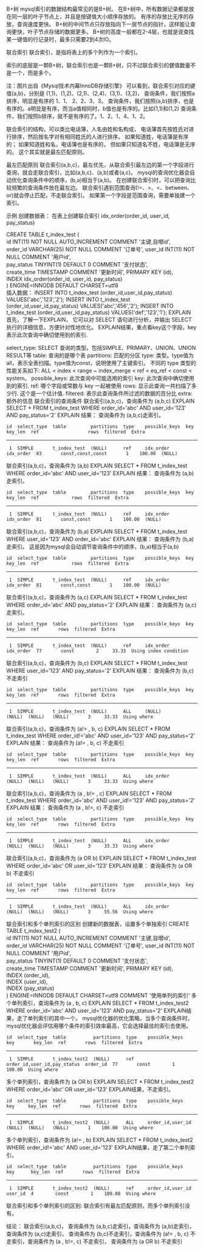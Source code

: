B+树
mysql索引的数据结构最常见的是B+树。
在B+树中，所有数据记录都是放在同一层的叶子节点上，并且是按键值大小顺序存放的。
有序的存放比无序的存放，查询速度更快。
B+树的中间节点只存放指向下一层节点的指针，这样能让查询更快，叶子节点存储的数据更多。
B+树的高度一般都在2-4层，也就是说查找某一键值的行记录时，最多只需要2到4次IO。

联合索引
联合索引，是指将表上的多个列作为一个索引。

索引的底层是一颗B+树，联合索引也是一颗B+树，只不过联合索引的健值数量不是一个，而是多个。

注：图片出自《Mysql技术内幕InnoDB存储引擎》
可以看到，联合索引对应的键值(a,b)，分别是 (1,1)、(1,2)、(2,1)、(2,4)、(3,1)、(3,2)，
查询条件，我们按照a排序，明显是有序的 1、1、 2、2、3、3。
查询条件，我们按照(a,b)排序，也是有序的。a明显是有序，而当a值相同时，b值也是有序的。比如(1,1)和(1,2)
查询条件，我们按照b排序，就不是有序的了。1、2、1、4、1、2。

联合索引的结构，可以类比电话簿，人名由姓和名构成，
电话簿首先按姓氏对进行排序，然后按名字对有相同姓氏的人进行排序。
如果知道姓，电话簿是有序的；
如果知道姓和名，电话簿也是有序的，
但如果只知道名不姓，电话簿是无序的。
这个其实就是最左匹配原则。

最左匹配原则
联合索引(a,b,c)，最左优先，从联合索引最左边的第一个字段进行查询，就会走联合索引，比如(a,b,c)、(a,b)或者(a,c)。
mysql的查询优化器会自动优化查询条件中的顺序，(b,a)相当于(a,b)。
在创建联合索引时，可以把查询比较频繁的查询条件放在最左边。
联合索引遇到范围查询(!=、>、<、between、or)就会停止匹配，不走联合索引。
如果第一个字段是范围查询，需要单独建一个索引。

示例
创建数据表：
在表上创建联合索引 idx_order(order_id, user_id, pay_status)

CREATE TABLE t_index_test (                                                                                                                   
  id INT(11) NOT NULL AUTO_INCREMENT COMMENT '主键,自增id',                                                                              
  order_id VARCHAR(25) NOT NULL COMMENT '订单号',
  user_id INT(11) NOT NULL COMMENT '用户id',                                                                                             
  pay_status TINYINT(1) DEFAULT 0 COMMENT '支付状态',                                                                                                                                                                                                                                   
  create_time TIMESTAMP  COMMENT '更新时间', 
  PRIMARY KEY (id),                                                                                 
  INDEX idx_order(order_id, user_id, pay_status)                                                                                                                      
) ENGINE=INNODB DEFAULT CHARSET=utf8   
插入数据：
INSERT INTO t_index_test (order_id,user_id,pay_status)  VALUES('abc','123','2'); 
INSERT INTO t_index_test (order_id,user_id,pay_status)  VALUES('abc','456','2'); 
INSERT INTO t_index_test (order_id,user_id,pay_status)  VALUES('def','123','1');
EXPLAIN
首先，了解一下EXPLAIN， 它可以对 SELECT 语句进行分析，并输出 SELECT 执行的详细信息，方便针对性地优化。
EXPLAIN结果，重点看key这个字段，key表示此次查询中确切使用到的索引.

select_type: SELECT 查询的类型。包括SIMPLE、PRIMARY、UNION、UNION RESULT等
table: 查询的是哪个表
partitions: 匹配的分区
type: 类型。type值为all，表示全表扫描。type值为const，说明使用了主键索引。
不同的 type 类型的性能关系如下:
ALL < index < range ~ index_merge < ref < eq_ref < const < system。
possible_keys: 此次查询中可能选用的索引
key: 此次查询中确切使用到的索引.
ref: 哪个字段或常数与 key 一起被使用
rows: 显示此查询一共扫描了多少行. 这个是一个估计值.
filtered: 表示此查询条件所过滤的数据的百分比
extra: 额外的信息
联合索引的查询条件
联合索引(a,b,c)，查询条件为 (a,b,c)
EXPLAIN SELECT * FROM t_index_test  WHERE order_id='abc' AND user_id='123' AND pay_status='2'
EXPLAIN 结果： 查询条件为 (a,b,c)走索引。

    id  select_type  table         partitions  type    possible_keys  key        key_len  ref                  rows  filtered  Extra   
------  -----------  ------------  ----------  ------  -------------  ---------  -------  -----------------  ------  --------  --------
     1  SIMPLE       t_index_test  (NULL)      ref     idx_order      idx_order  83       const,const,const       1    100.00  (NULL)  
联合索引(a,b,c)，查询条件为 (a,b)
EXPLAIN SELECT * FROM t_index_test  WHERE order_id='abc' AND user_id='123'
EXPLAIN 结果： 查询条件为 (a,b)走索引。

    id  select_type  table         partitions  type    possible_keys  key        key_len  ref            rows  filtered  Extra   
------  -----------  ------------  ----------  ------  -------------  ---------  -------  -----------  ------  --------  --------
     1  SIMPLE       t_index_test  (NULL)      ref     idx_order      idx_order  81       const,const       1    100.00  (NULL)                                                                                                                                
联合索引(a,b,c)，查询条件为 (b,a)
EXPLAIN SELECT * FROM t_index_test  WHERE  user_id='123' AND order_id='abc' 
EXPLAIN 结果： 查询条件为 (b,a)走索引。 这是因为mysql会自动调节查询条件中的顺序，(b,a)相当于(a,b)

    id  select_type  table         partitions  type    possible_keys  key        key_len  ref            rows  filtered  Extra   
------  -----------  ------------  ----------  ------  -------------  ---------  -------  -----------  ------  --------  --------
     1  SIMPLE       t_index_test  (NULL)      ref     idx_order      idx_order  81       const,const       1    100.00  (NULL)  
联合索引(a,b,c)，查询条件为 (a,c)
EXPLAIN SELECT * FROM t_index_test  WHERE order_id='abc' AND pay_status='2'
EXPLAIN 结果： 查询条件为 (a,c)走索引。

    id  select_type  table         partitions  type    possible_keys  key        key_len  ref       rows  filtered  Extra                  
------  -----------  ------------  ----------  ------  -------------  ---------  -------  ------  ------  --------  -----------------------
     1  SIMPLE       t_index_test  (NULL)      ref     idx_order      idx_order  77       const        2     33.33  Using index condition  
联合索引(a,b,c)，查询条件为 (b,c)
EXPLAIN SELECT * FROM t_index_test  WHERE user_id='123' AND pay_status='2'
EXPLAIN 结果： 查询条件为 (b,c)不走索引

    id  select_type  table         partitions  type    possible_keys  key     key_len  ref       rows  filtered  Extra        
------  -----------  ------------  ----------  ------  -------------  ------  -------  ------  ------  --------  -------------
     1  SIMPLE       t_index_test  (NULL)      ALL     (NULL)         (NULL)  (NULL)   (NULL)       3     33.33  Using where  
联合索引(a,b,c)，查询条件为 (a!= , b, c)
EXPLAIN SELECT * FROM t_index_test  WHERE order_id!='abc' AND user_id='123' AND pay_status='2'
EXPLAIN 结果： 查询条件为 (a!= , b, c) 不走索引

    id  select_type  table         partitions  type    possible_keys  key     key_len  ref       rows  filtered  Extra        
------  -----------  ------------  ----------  ------  -------------  ------  -------  ------  ------  --------  -------------
     1  SIMPLE       t_index_test  (NULL)      ALL     idx_order      (NULL)  (NULL)   (NULL)       3     33.33  Using where  
联合索引(a,b,c)，查询条件为 (a , b!= , c)
EXPLAIN SELECT * FROM t_index_test  WHERE order_id='abc' AND user_id!='123' AND pay_status='2'
EXPLAIN 结果： 查询条件为 (a , b!=, c) 不走索引

    id  select_type  table         partitions  type    possible_keys  key     key_len  ref       rows  filtered  Extra        
------  -----------  ------------  ----------  ------  -------------  ------  -------  ------  ------  --------  -------------
     1  SIMPLE       t_index_test  (NULL)      ALL     idx_order      (NULL)  (NULL)   (NULL)       3     33.33  Using where  
联合索引(a,b,c)，查询条件为 (a OR b)
EXPLAIN SELECT * FROM t_index_test  WHERE order_id='abc' OR user_id='123' 
EXPLAIN 结果： 查询条件为 (a OR b) 不走索引

    id  select_type  table         partitions  type    possible_keys  key     key_len  ref       rows  filtered  Extra        
------  -----------  ------------  ----------  ------  -------------  ------  -------  ------  ------  --------  -------------
     1  SIMPLE       t_index_test  (NULL)      ALL     idx_order      (NULL)  (NULL)   (NULL)       3     55.56  Using where  
联合索引和多个单列索引的区别
创建新的数据表，设置多个单独索引
CREATE TABLE t_index_test2 (                                                                                                                   
  id INT(11) NOT NULL AUTO_INCREMENT COMMENT '主键,自增id',                                                                              
  order_id VARCHAR(25) NOT NULL COMMENT '订单号',
  user_id INT(11) NOT NULL COMMENT '用户id',                                                                                             
  pay_status TINYINT(1) DEFAULT 0 COMMENT '支付状态',                                                                                                                                                                                                                                   
  create_time TIMESTAMP  COMMENT '更新时间', 
  PRIMARY KEY (id),                                                                                 
  INDEX (order_id),                                                                                                                      
  INDEX (user_id),                                                                                                                      
  INDEX (pay_status)                                                                                                                      
) ENGINE=INNODB DEFAULT CHARSET=utf8  COMMENT '使用单列的索引' 
多个单列索引，查询条件为 (a , b, c)
EXPLAIN SELECT * FROM t_index_test2  WHERE order_id='abc' AND user_id='123' AND pay_status='2'
EXPLAIN结果，走了单列索引的其中一个。
mysql优化器的优化策略，当多个查询条件时，mysql优化器会评估用哪个条件的索引效率最高，它会选择最佳的索引去使用。

    id  select_type  table          partitions  type    possible_keys                key       key_len  ref       rows  filtered  Extra        
------  -----------  -------------  ----------  ------  ---------------------------  --------  -------  ------  ------  --------  -------------
     1  SIMPLE       t_index_test2  (NULL)      ref     order_id,user_id,pay_status  order_id  77       const        1    100.00  Using where  
多个单列索引，查询条件为 (a OR b)
EXPLAIN SELECT * FROM t_index_test2  WHERE order_id='abc' OR user_id='123' 
EXPLAIN结果，不走索引。

    id  select_type  table          partitions  type    possible_keys     key     key_len  ref       rows  filtered  Extra        
------  -----------  -------------  ----------  ------  ----------------  ------  -------  ------  ------  --------  -------------
     1  SIMPLE       t_index_test2  (NULL)      ALL     order_id,user_id  (NULL)  (NULL)   (NULL)       1    100.00  Using where  
多个单列索引，查询条件为 (a!= , b)
EXPLAIN SELECT * FROM t_index_test2  WHERE order_id!='abc' AND user_id='123'
EXPLAIN结果，走了第二个单列索引。

    id  select_type  table          partitions  type    possible_keys     key      key_len  ref       rows  filtered  Extra        
------  -----------  -------------  ----------  ------  ----------------  -------  -------  ------  ------  --------  -------------
     1  SIMPLE       t_index_test2  (NULL)      ref     order_id,user_id  user_id  4        const        1    100.00  Using where  
联合索引和多个单列索引的区别: 联合索引有最左匹配原则，而多个单列索引没有。

结论：
联合索引(a,b,c)，
查询条件为 (a,b,c)走索引，查询条件为 (a,b)走索引，查询条件为 (a,c)走索引，
查询条件为 (b,c)不走索引，查询条件为 (a!= , b, c) 不走索引，查询条件为 (a , b!=, c) 不走索引， 查询条件为 (a OR b) 不走索引
